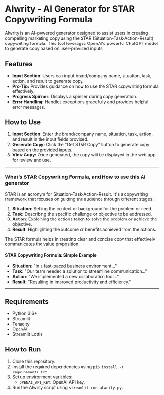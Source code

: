 # Alwrity - AI Generator for STAR Copywriting Formula

Alwrity is an AI-powered generator designed to assist users in creating compelling marketing copy using the STAR (Situation-Task-Action-Result) copywriting formula. This tool leverages OpenAI's powerful ChatGPT model to generate copy based on user-provided inputs.

## Features

- **Input Section:** Users can input brand/company name, situation, task, action, and result to generate copy.
- **Pro-Tip:** Provides guidance on how to use the STAR copywriting formula effectively.
- **Progress Spinner:** Displays a spinner during copy generation.
- **Error Handling:** Handles exceptions gracefully and provides helpful error messages.

## How to Use

1. **Input Section:** Enter the brand/company name, situation, task, action, and result in the input fields provided.
2. **Generate Copy:** Click the "Get STAR Copy" button to generate copy based on the provided inputs.
3. **View Copy:** Once generated, the copy will be displayed in the web app for review and use.
---

### What's STAR Copywriting Formula, and How to use this AI generator 

STAR is an acronym for Situation-Task-Action-Result. It's a copywriting framework that focuses on guiding the audience through different stages:

1. **Situation**: Setting the context or background for the problem or need.
2. **Task**: Describing the specific challenge or objective to be addressed.
3. **Action**: Explaining the actions taken to solve the problem or achieve the objective.
4. **Result**: Highlighting the outcome or benefits achieved from the actions.

The STAR formula helps in creating clear and concise copy that effectively communicates the value proposition.

#### STAR Copywriting Formula: Simple Example

- **Situation**: "In a fast-paced business environment..."
- **Task**: "Our team needed a solution to streamline communication..."
- **Action**: "We implemented a new collaboration tool..."
- **Result**: "Resulting in improved productivity and efficiency."
---

## Requirements

- Python 3.6+
- Streamlit
- Tenacity
- OpenAI
- Streamlit Lottie

## How to Run

1. Clone this repository.
2. Install the required dependencies using `pip install -r requirements.txt`.
3. Set up environment variables:
   - `OPENAI_API_KEY`: OpenAI API key.
4. Run the Alwrity script using `streamlit run alwrity.py`.
